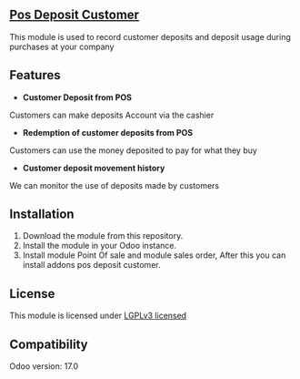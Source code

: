 ## [Pos Deposit Customer](index.html)
This module is used to record customer deposits and deposit usage during purchases at your company

## Features
- **Customer Deposit from POS**

Customers can make deposits Account via the cashier

- **Redemption of customer deposits from POS**

Customers can use the money deposited to pay for what they buy

- **Customer deposit movement history**

We can monitor the use of deposits made by customers

## Installation
1. Download the module from this repository.
2. Install the module in your Odoo instance.
3. Install module Point Of sale and module sales order, After this you can install addons pos deposit customer.

## License
This module is licensed under [LGPLv3 licensed](./LICENSE)

## Compatibility
Odoo version: 17.0
